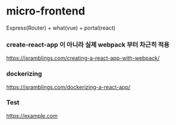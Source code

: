 # micro-frontend

Express(Router) + what(vue) + portal(react)


### create-react-app 이 아니라 실제 webpack 부터 차근히 적용

https://jsramblings.com/creating-a-react-app-with-webpack/

### dockerizing

https://jsramblings.com/dockerizing-a-react-app/

### Test

https://example.com
